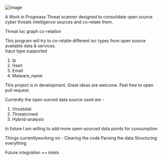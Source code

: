 ![image](https://user-images.githubusercontent.com/20131786/179380200-e8127f05-8f10-4fc3-94f2-96a46bc7e3df.png)






A Work in Progreass Threat scanner designed to consolidate open source cyber threats intelligence sources and co-relate them.

Threat ioc graph co-relation 

This program will try to co-relalte different ioc types from open source available data & services.  
Input type supported 
1. Ip
2. Hash
3. Email
4. Malware_name

This project is in development.
Great ideas are welcome. 
Feel free to open pull request. 



Currently the open ourced data source used are -
1. Virustotal
2. Threatcrowd
3. Hybrid-analysis

In future I am willing to add more open-sourced data points for consumption 

Things currentlyworking on - 
Clearing the code 
Parsing the data 
Structuring everything

Future integration == intelx
